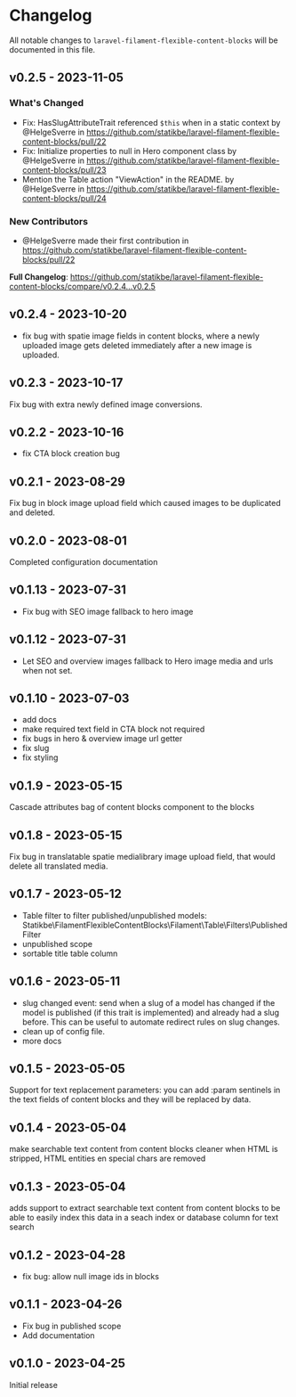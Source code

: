 # Changelog

All notable changes to `laravel-filament-flexible-content-blocks` will be documented in this file.

## v0.2.5 - 2023-11-05

### What's Changed

- Fix: HasSlugAttributeTrait referenced `$this` when in a static context by @HelgeSverre in https://github.com/statikbe/laravel-filament-flexible-content-blocks/pull/22
- Fix: Initialize properties to null in Hero component class by @HelgeSverre in https://github.com/statikbe/laravel-filament-flexible-content-blocks/pull/23
- Mention the Table action "ViewAction" in the README. by @HelgeSverre in https://github.com/statikbe/laravel-filament-flexible-content-blocks/pull/24

### New Contributors

- @HelgeSverre made their first contribution in https://github.com/statikbe/laravel-filament-flexible-content-blocks/pull/22

**Full Changelog**: https://github.com/statikbe/laravel-filament-flexible-content-blocks/compare/v0.2.4...v0.2.5

## v0.2.4 - 2023-10-20

- fix bug with spatie image fields in content blocks, where a newly uploaded image gets deleted immediately after a new image is uploaded.

## v0.2.3 - 2023-10-17

Fix bug with extra newly defined image conversions.

## v0.2.2 - 2023-10-16

- fix CTA block creation bug

## v0.2.1 - 2023-08-29

Fix bug in block image upload field which caused images to be duplicated and deleted.

## v0.2.0 - 2023-08-01

Completed configuration documentation

## v0.1.13 - 2023-07-31

- Fix bug with SEO image fallback to hero image

## v0.1.12 - 2023-07-31

- Let SEO and overview images fallback to Hero image media and urls when not set.

## v0.1.10 - 2023-07-03

- add docs
- make required text field in CTA block not required
- fix bugs in hero & overview image url getter
- fix slug
- fix styling

## v0.1.9 - 2023-05-15

Cascade attributes bag of content blocks component to the blocks

## v0.1.8 - 2023-05-15

Fix bug in translatable spatie medialibrary image upload field, that would delete all translated media.

## v0.1.7 - 2023-05-12

- Table filter to filter published/unpublished models: Statikbe\FilamentFlexibleContentBlocks\Filament\Table\Filters\PublishedFilter
- unpublished scope
- sortable title table column

## v0.1.6 - 2023-05-11

- slug changed event: send when a slug of a model has changed if the model is published (if this trait is implemented) and already had a slug before. This can be useful to automate redirect rules on slug changes.
- clean up of config file.
- more docs

## v0.1.5 - 2023-05-05

Support for text replacement parameters: you can add :param sentinels in the text fields of content blocks and they will be replaced by data.

## v0.1.4 - 2023-05-04

make searchable text content from content blocks cleaner when HTML is stripped, HTML entities en special chars are removed

## v0.1.3 - 2023-05-04

adds support to extract searchable text content from content blocks to be able to easily index this data in a seach index or database column for text search

## v0.1.2 - 2023-04-28

- fix bug: allow null image ids in blocks

## v0.1.1 - 2023-04-26

- Fix bug in published scope
- Add documentation

## v0.1.0 - 2023-04-25

Initial release
